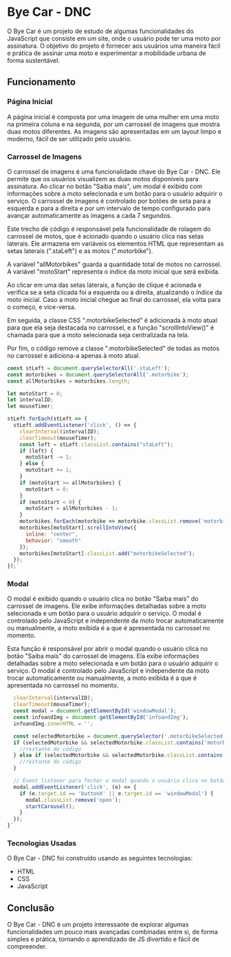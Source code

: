 # Bye Car - DNC

O Bye Car é um projeto de estudo de algumas funcionalidades do JavaScript que consiste em um site, onde o usuário pode ter uma moto por assinatura. O objetivo do projeto é fornecer aos usuários uma maneira fácil e prática de assinar uma moto e experimentar a mobilidade urbana de forma sustentável.

## Funcionamento

### Página Inicial

A página inicial é composta por uma imagem de uma mulher em uma moto na primeira coluna e na segunda, por um carrossel de imagens que mostra duas motos diferentes. As imagens são apresentadas em um layout limpo e moderno, fácil de ser utilizado pelo usuário.

### Carrossel de Imagens

O carrossel de imagens é uma funcionalidade chave do Bye Car - DNC. Ele permite que os usuários visualizem as duas motos disponíveis para assinatura. Ao clicar no botão "Saiba mais", um modal é exibido com informações sobre a moto selecionada e um botão para o usuário adquirir o serviço. O carrossel de imagens é controlado por botões de seta para a esquerda e para a direita e por um intervalo de tempo configurado para avançar automaticamente as imagens a cada 7 segundos.


Este trecho de código é responsável pela funcionalidade de rolagem do carrossel de motos, que é acionado quando o usuário clica nas setas laterais. Ele armazena em variáveis os elementos HTML que representam as setas laterais (".staLeft") e as motos (".motorbike"). 

A variável "allMotorbikes" guarda a quantidade total de motos no carrossel. A variável "motoStart" representa o índice da moto inicial que será exibida. 

Ao clicar em uma das setas laterais, a função de clique é acionada e verifica se a seta clicada foi a esquerda ou a direita, atualizando o índice da moto inicial. Caso a moto inicial chegue ao final do carrossel, ela volta para o começo, e vice-versa. 

Em seguida, a classe CSS ".motorbikeSelected" é adicionada à moto atual para que ela seja destacada no carrossel, e a função "scrollIntoView()" é chamada para que a moto selecionada seja centralizada na tela. 

Por fim, o código remove a classe ".motorbikeSelected" de todas as motos no carrossel e adiciona-a apenas à moto atual.

```javascript
const stLeft = document.querySelectorAll('.staLeft');
const motorbikes = document.querySelectorAll('.motorbike');
const allMotorbikes = motorbikes.length;

let motoStart = 0;
let intervalID;
let mouseTimer;

stLeft.forEach(stLeft => {
  stLeft.addEventListener('click', () => {
    clearInterval(intervalID);
    clearTimeout(mouseTimer);
    const left = stLeft.classList.contains("staLeft");
    if (left) {
      motoStart -= 1;
    } else {
      motoStart += 1;
    }
    if (motoStart >= allMotorbikes) {
      motoStart = 0;
    }
    if (motoStart < 0) {
      motoStart = allMotorbikes - 1;
    }
    motorbikes.forEach(motorbike => motorbike.classList.remove('motorbikeSelected'));
    motorbikes[motoStart].scrollIntoView({
      inline: "center",
      behavior: "smooth"
    });
    motorbikes[motoStart].classList.add("motorbikeSelected");
  });
});`
```
### Modal

O modal é exibido quando o usuário clica no botão "Saiba mais" do carrossel de imagens. Ele exibe informações detalhadas sobre a moto selecionada e um botão para o usuário adquirir o serviço. O modal é controlado pelo JavaScript e independente da moto trocar automaticamente ou manualmente, a moto exibida é a que é apresentada no carrossel no momento.


Esta função é responsável por abrir o modal quando o usuário clica no botão "Saiba mais"
do carrossel de imagens. Ela exibe informações detalhadas sobre a moto selecionada e um botão
para o usuário adquirir o serviço. O modal é controlado pelo JavaScript e independente da moto
trocar automaticamente ou manualmente, a moto exibida é a que é apresentada no carrossel no momento.

```javascript function openModal() {
  clearInterval(intervalID);
  clearTimeout(mouseTimer);
  const modal = document.getElementById('windowModal');
  const infoandImg = document.getElementById('infoandImg');
  infoandImg.innerHTML = '';

  const selectedMotorbike = document.querySelector('.motorbikeSelected');
  if (selectedMotorbike && selectedMotorbike.classList.contains('motorbike1')) {
	//restante do código
  } else if (selectedMotorbike && selectedMotorbike.classList.contains('motorbike2')) {
 	//restante do código
  }

  // Event listener para fechar o modal quando o usuário clica no botão X ou fora do modal
  modal.addEventListener('click', (e) => {
    if (e.target.id == 'buttonX' || e.target.id == 'windowModal') {
      modal.classList.remove('open');
      startCarousel();
    }
  });
}`
```

### Tecnologias Usadas

O Bye Car - DNC foi construído usando as seguintes tecnologias:

- HTML
- CSS
- JavaScript

## Conclusão

O Bye Car - DNC é um projeto interessante de explorar algumas funcionalidades um pouco mais avançadas combinadas entre si, de forma simples e prática, tornando o aprendizado de JS divertido e fácil de compreender.